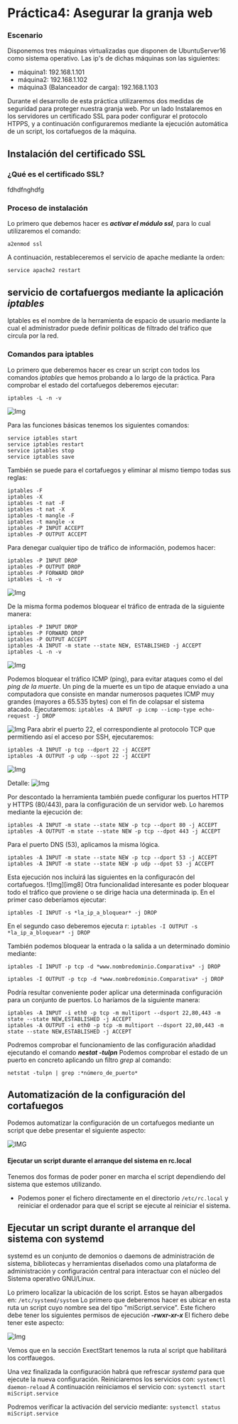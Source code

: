 # Práctica4: Asegurar la granja web
### Escenario
Disponemos tres máquinas virtualizadas que disponen de UbuntuServer16
como sistema operativo. Las ip's de dichas máquinas son las siguientes:
* máquina1: 192.168.1.101
* máquina2: 192.168.1.102
* máquina3 (Balanceador de carga): 192.168.1.103

Durante el desarrollo de esta práctica utilizaremos dos medidas de seguridad para proteger nuestra granja web. Por un lado Instalaremos en los servidores un certificado SSL para poder configurar el protocolo HTPPS, y a continuación configuraremos mediante la ejecución automática de un script, los cortafuegos de la máquina.

## Instalación del certificado SSL
### ¿Qué es el certificado SSL?
fdhdfnghdfg


### Proceso de instalación

Lo primero que debemos hacer es ***activar el módulo ssl***, para lo cual utilizaremos el comando:

`a2enmod ssl`

A continuación, restableceremos el servicio de apache mediante la orden:

`service apache2 restart`

## servicio de cortafuergos mediante la aplicación ***iptables***

Iptables es el nombre de la herramienta de espacio de usuario mediante la cual el administrador puede definir políticas de filtrado del tráfico que circula por la red.

### Comandos para iptables

Lo primero que deberemos hacer es crear un script con todos los comandos *iptables* que hemos probando a lo largo de la práctica.
Para comprobar el estado del cortafuegos deberemos ejecutar:

`iptables -L -n -v`

![Img][im4]

Para las funciones básicas tenemos los siguientes comandos:
~~~~
service iptables start
service iptables restart
service iptables stop
service iptables save
~~~~


También se puede para el cortafuegos y eliminar al mismo tiempo todas sus reglas:

~~~
iptables -F
iptables -X
iptables -t nat -F
iptables -t nat -X
iptables -t mangle -F
iptables -t mangle -x
iptables -P INPUT ACCEPT
iptables -P OUTPUT ACCEPT
~~~

Para denegar cualquier tipo de tráfico de información, podemos hacer:

~~~
iptables -P INPUT DROP
iptables -P OUTPUT DROP
iptables -P FORWARD DROP
iptables -L -n -v
~~~
![Img][im2]

De la misma forma podemos bloquear el tráfico de entrada de la siguiente manera:

~~~
iptables -P INPUT DROP
iptables -P FORWARD DROP
iptables -P OUTPUT ACCEPT
iptables -A INPUT -m state --state NEW, ESTABLISHED -j ACCEPT
iptables -L -n -v
~~~
![Img][im3]

Podemos bloquear el tráfico ICMP (ping), para evitar ataques como el del *ping de la muerte*. Un ping de la muerte es un tipo de ataque enviado a una computadora que consiste en mandar numerosos paquetes ICMP muy grandes (mayores a 65.535 bytes) con el fin de colapsar el sistema atacado. Ejecutaremos:
`iptables -A INPUT -p icmp --icmp-type echo-request -j DROP`

![Img][im5]
Para abrir el puerto 22, el correspondiente al protocolo TCP que permitiendo así el acceso por SSH, ejecutaremos:
~~~~
iptables -A INPUT -p tcp --dport 22 -j ACCEPT
iptables -A OUTPUT -p udp --spot 22 -j ACCEPT

 ~~~~
 ![Img][im6]

Detalle:
 ![Img][im7]

Por descontado la herramienta también puede configurar los puertos HTTP y HTTPS (80/443), para la configuración de un servidor web. Lo haremos mediante la ejecución de:
~~~~
iptables -A INPUT -m state --state NEW -p tcp --dport 80 -j ACCEPT
iptables -A OUTPUT -m state --state NEW -p tcp --dpot 443 -j ACCEPT
~~~~
Para el puerto DNS (53), aplicamos la misma lógica.
~~~~
iptables -A INPUT -m state --state NEW -p tcp --dport 53 -j ACCEPT
iptables -A INPUT -m state --state NEW -p udp --dpot 53 -j ACCEPT
~~~~

Esta ejecución nos incluirá las  siguientes  en la configuracón del cortafuegos.
![Img][img8]
Otra funcionalidad interesante es poder bloquear todo el tráfico que proviene o se dirige hacia una determinada ip. En el primer caso deberíamos ejecutar:

`iptables -I INPUT -s *la_ip_a_bloquear* -j DROP`

En el segundo caso deberemos ejecuta
r:
`iptables -I OUTPUT -s *la_ip_a_bloquear* -j DROP`

También podemos bloquear la entrada o la salida a un determinado dominio mediante:
~~~
iptables -I INPUT -p tcp -d *www.nombredominio.Comparativa* -j DROP

iptables -I OUTPUT -p tcp -d *www.nombredominio.Comparativa* -j DROP

~~~

Podría resultar conveniente  poder aplicar una determinada configuración para un conjunto de puertos. Lo haríamos de la siguiente manera:

~~~~
iptables -A INPUT -i eth0 -p tcp -m multiport --dsport 22,80,443 -m state --state NEW,ESTABLISHED -j ACCEPT
iptables -A OUTPUT -i eth0 -p tcp -m multiport --dsport 22,80,443 -m state --state NEW,ESTABLISHED -j ACCEPT
~~~~

Podremos comprobar el funcionamiento de las configuración añadidad ejecutando el comando ***nestat -tulpn***
Podemos comprobar el estado de un puerto en concreto aplicando un filtro *grep* al comando:

`netstat -tulpn | grep :*número_de_puerto*`


## Automatización de la configuración del cortafuegos
Podemos automatizar la configuración de un cortafuegos mediante un script  que debe presentar el siguiente aspecto:

![IMG][im1]

#### Ejecutar un script durante el arranque del sistema en rc.local
Tenemos dos formas de poder poner en marcha el script dependiendo del sistema que estemos utilizando.
* Podemos poner el fichero directamente en el directorio `/etc/rc.local` y reiniciar el ordenador para que el script se ejecute al reiniciar el sistema.

## Ejecutar un script durante el arranque del sistema con systemd
systemd es un conjunto de demonios o daemons de administración de sistema, bibliotecas y herramientas diseñados como una plataforma de administración y configuración central para interactuar con el núcleo del Sistema operativo GNU/Linux.

Lo primero localizar la ubicación de los script. Estos se hayan albergados en:
`/etc/systemd/system`
Lo primero que deberemos hacer es ubicar en esta ruta un script cuyo nombre sea del tipo "miScript.service". Este fichero debe tener los siguientes permisos de ejecución ***-rwxr-xr-x***
El fichero debe tener este aspecto:

![Img][im9]

Vemos que en la sección ExectStart tenemos la ruta al script que habilitará los cortfauegos.

Una vez finalizada la configuración habrá que refrescar *systemd* para que ejecute la nueva configuración. Reiniciaremos los servicios con:
`systemctl daemon-reload`
A continuación reiniciamos el servicio con:
`systemctl start miScript.service`

Podremos verificar la activación del servicio mediante:
`systemctl status miScript.service`





[im1]:Imagenes/P4/ip_table_final.png
[im2]:Imagenes/P4/iptablesDROP.png
[im3]:Imagenes/P4/ip_NEW.png
[im4]:Imagenes/P4/iptable0.png
[im5]:Imagenes/P4/ping_muerte.png
[im6]:Imagenes/P4/tcpGENERAL.png
[im7]:Imagenes/P4/tcpDETALLE.png
[im8]:Imagenes/P4/tcpudp53Salida.png
[im9]:Imagenes/P4/cortafuegosservice.png
